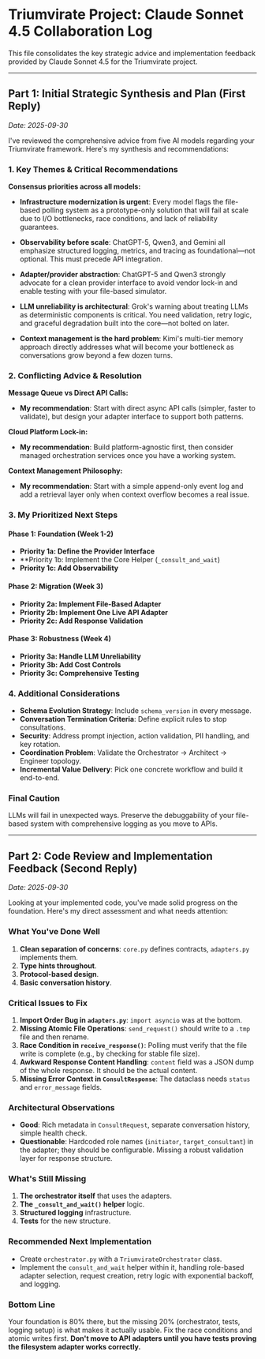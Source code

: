 # Triumvirate Project: Claude Sonnet 4.5 Collaboration Log

This file consolidates the key strategic advice and implementation feedback provided by Claude Sonnet 4.5 for the Triumvirate project.

---

## Part 1: Initial Strategic Synthesis and Plan (First Reply)

*Date: 2025-09-30*

I've reviewed the comprehensive advice from five AI models regarding your Triumvirate framework. Here's my synthesis and recommendations:

### 1. Key Themes & Critical Recommendations

**Consensus priorities across all models:**

- **Infrastructure modernization is urgent**: Every model flags the file-based polling system as a prototype-only solution that will fail at scale due to I/O bottlenecks, race conditions, and lack of reliability guarantees.

- **Observability before scale**: ChatGPT-5, Qwen3, and Gemini all emphasize structured logging, metrics, and tracing as foundational—not optional. This must precede API integration.

- **Adapter/provider abstraction**: ChatGPT-5 and Qwen3 strongly advocate for a clean provider interface to avoid vendor lock-in and enable testing with your file-based simulator.

- **LLM unreliability is architectural**: Grok's warning about treating LLMs as deterministic components is critical. You need validation, retry logic, and graceful degradation built into the core—not bolted on later.

- **Context management is the hard problem**: Kimi's multi-tier memory approach directly addresses what will become your bottleneck as conversations grow beyond a few dozen turns.

### 2. Conflicting Advice & Resolution

**Message Queue vs Direct API Calls:**
- **My recommendation**: Start with direct async API calls (simpler, faster to validate), but design your adapter interface to support both patterns.

**Cloud Platform Lock-in:**
- **My recommendation**: Build platform-agnostic first, then consider managed orchestration services once you have a working system.

**Context Management Philosophy:**
- **My recommendation**: Start with a simple append-only event log and add a retrieval layer only when context overflow becomes a real issue.

### 3. My Prioritized Next Steps

#### Phase 1: Foundation (Week 1-2)
- **Priority 1a: Define the Provider Interface**
- **Priority 1b: Implement the Core Helper (`_consult_and_wait`)
- **Priority 1c: Add Observability**

#### Phase 2: Migration (Week 3)
- **Priority 2a: Implement File-Based Adapter**
- **Priority 2b: Implement One Live API Adapter**
- **Priority 2c: Add Response Validation**

#### Phase 3: Robustness (Week 4)
- **Priority 3a: Handle LLM Unreliability**
- **Priority 3b: Add Cost Controls**
- **Priority 3c: Comprehensive Testing**

### 4. Additional Considerations

- **Schema Evolution Strategy**: Include `schema_version` in every message.
- **Conversation Termination Criteria**: Define explicit rules to stop consultations.
- **Security**: Address prompt injection, action validation, PII handling, and key rotation.
- **Coordination Problem**: Validate the Orchestrator → Architect → Engineer topology.
- **Incremental Value Delivery**: Pick one concrete workflow and build it end-to-end.

### Final Caution

LLMs will fail in unexpected ways. Preserve the debuggability of your file-based system with comprehensive logging as you move to APIs.

---

## Part 2: Code Review and Implementation Feedback (Second Reply)

*Date: 2025-09-30*

Looking at your implemented code, you've made solid progress on the foundation. Here's my direct assessment and what needs attention:

### What You've Done Well

1.  **Clean separation of concerns**: `core.py` defines contracts, `adapters.py` implements them.
2.  **Type hints throughout**.
3.  **Protocol-based design**.
4.  **Basic conversation history**.

### Critical Issues to Fix

1.  **Import Order Bug in `adapters.py`**: `import asyncio` was at the bottom.
2.  **Missing Atomic File Operations**: `send_request()` should write to a `.tmp` file and then rename.
3.  **Race Condition in `receive_response()`**: Polling must verify that the file write is complete (e.g., by checking for stable file size).
4.  **Awkward Response Content Handling**: `content` field was a JSON dump of the whole response. It should be the actual content.
5.  **Missing Error Context in `ConsultResponse`**: The dataclass needs `status` and `error_message` fields.

### Architectural Observations

- **Good**: Rich metadata in `ConsultRequest`, separate conversation history, simple health check.
- **Questionable**: Hardcoded role names (`initiator`, `target_consultant`) in the adapter; they should be configurable. Missing a robust validation layer for response structure.

### What's Still Missing

1.  **The orchestrator itself** that uses the adapters.
2.  **The `_consult_and_wait()` helper** logic.
3.  **Structured logging** infrastructure.
4.  **Tests** for the new structure.

### Recommended Next Implementation

- Create `orchestrator.py` with a `TriumvirateOrchestrator` class.
- Implement the `consult_and_wait` helper within it, handling role-based adapter selection, request creation, retry logic with exponential backoff, and logging.

### Bottom Line

Your foundation is 80% there, but the missing 20% (orchestrator, tests, logging setup) is what makes it actually usable. Fix the race conditions and atomic writes first. **Don't move to API adapters until you have tests proving the filesystem adapter works correctly.**
